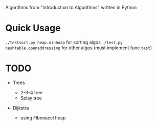 Algorithms from "Introduction to Algorithms" written in Python

# Quick Usage

`./testsort.py heap.minheap` for sorting algos
`./test.py hashtable.openaddressing` for other algos (must implement func `test`)

# TODO

* Trees
  * 2-3-4 tree
  * Splay tree

* Dijkstra
  * using Fibonacci heap

